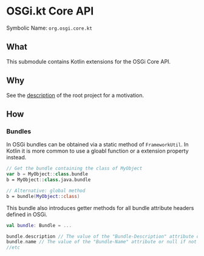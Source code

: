 # OSGi.kt Core API
Symbolic Name: `org.osgi.core.kt`

## What

This submodule contains Kotlin extensions for the OSGi Core API.

## Why

See the [description](../README.md) of the root project for a motivation.

## How

### Bundles

In OSGi bundles can be obtained via a static method of `FrameworkUtil`. In Kotlin it is more common to use a gloabl function
or a extension property instead.

```kotlin
// Get the bundle containing the class of MyObject
var b = MyObject::class.bundle
b = MyObject::class.java.bundle

// Alternative: global method
b = bundle(MyObject::class)
```

This bundle also introduces getter methods for all bundle attribute headers defined in OSGi.

```kotlin
val bundle: Bundle = ...

bundle.description // The value of the "Bundle-Description" attribute or null if not set
bundle.name // The value of the "Bundle-Name" attribute or null if not set
//etc
```
